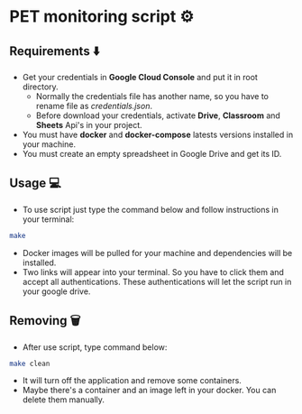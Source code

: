 # PET monitoring script :gear:
## Requirements :arrow_down:
 - Get your credentials in **Google Cloud Console** and put it in root directory.
   - Normally the credentials file has another name, so you have to rename file as *credentials.json*.
   - Before download your credentials, activate **Drive**, **Classroom** and **Sheets** Api's in your project. 
 - You must have **docker** and **docker-compose** latests versions installed in your machine.
 - You must create an empty spreadsheet in Google Drive and get its ID.

## Usage :computer:
 - To use script just type the command below and follow instructions in your terminal:
```bash
make
```
 - Docker images will be pulled for your machine and dependencies will be installed. 
 - Two links will appear into your terminal. So you have to click them and accept all authentications. These authentications will let the script run in your google drive.

## Removing :wastebasket:
 - After use script, type command below:
```bash
make clean
```
 - It will turn off the application and remove some containers.
 - Maybe there's a container and an image left in your docker. You can delete them manually.
